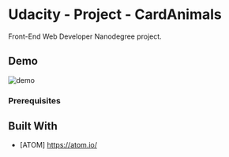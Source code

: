 # Udacity - Project - CardAnimals

Front-End Web Developer Nanodegree project.

## Demo

![demo](https://github.com/IgorRussi/Udacity---Project-CardAnimals/blob/master/DemoView.JPG)

### Prerequisites

## Built With

* [ATOM] https://atom.io/

